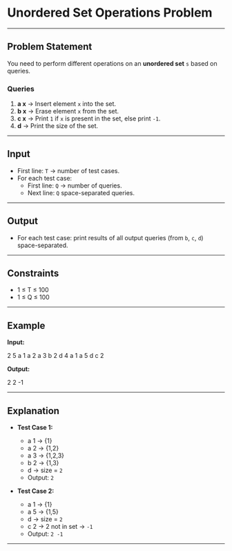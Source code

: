 # Unordered Set Operations Problem

---

## Problem Statement
You need to perform different operations on an **unordered set** `s` based on queries.

### Queries
1. **a x** → Insert element `x` into the set.  
2. **b x** → Erase element `x` from the set.  
3. **c x** → Print `1` if `x` is present in the set, else print `-1`.  
4. **d** → Print the size of the set.  

---

## Input
- First line: `T` → number of test cases.  
- For each test case:  
  - First line: `Q` → number of queries.  
  - Next line: `Q` space-separated queries.  

---

## Output
- For each test case: print results of all output queries (from `b`, `c`, `d`) space-separated.  

---

## Constraints
- 1 ≤ T ≤ 100  
- 1 ≤ Q ≤ 100  

---

## Example

**Input:**

2
5
a 1 a 2 a 3 b 2 d
4
a 1 a 5 d c 2


**Output:**

2
2 -1


---

## Explanation
- **Test Case 1:**
  - a 1 → {1}  
  - a 2 → {1,2}  
  - a 3 → {1,2,3}  
  - b 2 → {1,3}  
  - d → size = `2`  
  - Output: `2`

- **Test Case 2:**
  - a 1 → {1}  
  - a 5 → {1,5}  
  - d → size = `2`  
  - c 2 → 2 not in set → `-1`  
  - Output: `2 -1`

---
